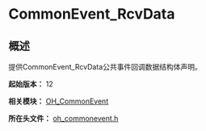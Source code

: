 # CommonEvent_RcvData

## 概述

提供CommonEvent_RcvData公共事件回调数据结构体声明。

**起始版本：** 12

**相关模块：** [OH_CommonEvent](capi-oh-commonevent.md)

**所在头文件：** [oh_commonevent.h](capi-oh-commonevent-h.md)

